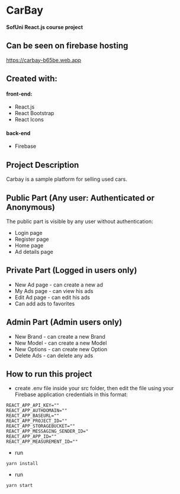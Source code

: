 # CarBay
#### SofUni React.js course project

## Can be seen on firebase hosting
https://carbay-b65be.web.app

## Created with:
 #### front-end:
 - React.js
 - React Bootstrap
 - React Icons
 #### back-end
 - Firebase
 
## Project Description
  Carbay is a sample platform for selling used cars.
  
## Public Part (Any user: Authenticated or Anonymous)
 The public part is visible by any user without authentication:
 - Login page
 - Register page
 - Home page
 - Ad details page

## Private Part (Logged in users only)
 - New Ad page - can create a new ad
 - My Ads page - can view his ads
 - Edit Ad page - can edit his ads
 - Can add ads to favorites
 

## Admin Part (Admin users only)
 - New Brand - can create a new Brand
 - New Model - can create a new Model
 - New Options - can create new Option
 - Delete Ads - can delete any ads

## How to run this project
 - create .env file inside your src folder, then edit the file using your Firebase application credentials in this format:
<pre><code>REACT_APP_API_KEY=""
REACT_APP_AUTHDOMAIN=""
REACT_APP_BASEURL=""
REACT_APP_PROJECT_ID=""
REACT_APP_STORAGEBUCKET=""
REACT_APP_MESSAGING_SENDER_ID="
REACT_APP_APP_ID=""
REACT_APP_MEASUREMENT_ID=""
</code></pre>
 - run
 <pre><code>yarn install</code></pre>
 - run 
 <pre><code>yarn start</code></pre>
